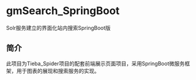 # gmSearch_SpringBoot
Solr服务建立的界面化站内搜索SpringBoot版
## 简介
此项目为Tieba_Spider项目的配套前端展示页面项目，采用SpringBoot微服务框架，用于图表的展现和搜索服务的实现。
